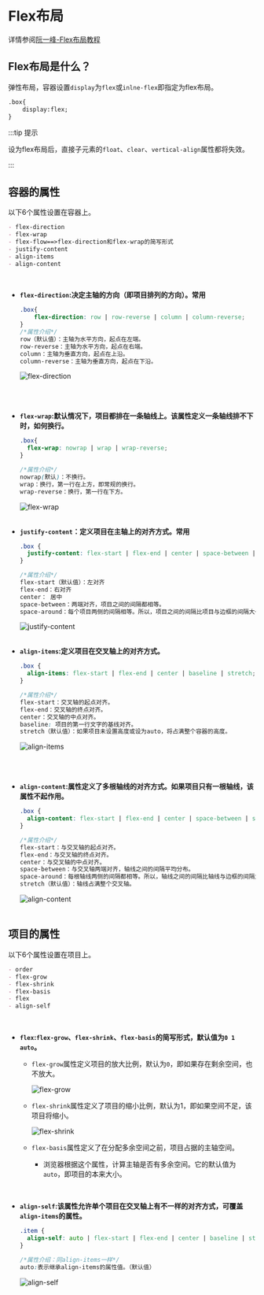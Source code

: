 # Flex布局

详情参阅[阮一峰-Flex布局教程](http://www.ruanyifeng.com/blog/2015/07/flex-grammar.html?^%$)

## Flex布局是什么？

弹性布局，容器设置`display`为`flex`或`inlne-flex`即指定为flex布局。

```html
.box{
    display:flex;
}
```

:::tip 提示

设为flex布局后，直接子元素的`float`、`clear`、`vertical-align`属性都将失效。

:::

## 容器的属性

以下6个属性设置在容器上。

```markdown
- flex-direction
- flex-wrap
- flex-flow==>flex-direction和flex-wrap的简写形式
- justify-content
- align-items
- align-content
```

<br/>

- **`flex-direction`:决定主轴的方向（即项目排列的方向）。常用**
  
  ```css
  .box{
      flex-direction: row | row-reverse | column | column-reverse;
  }
  /*属性介绍*/
  row（默认值）：主轴为水平方向，起点在左端。
  row-reverse：主轴为水平方向，起点在右端。
  column：主轴为垂直方向，起点在上沿。
  column-reverse：主轴为垂直方向，起点在下沿。
  ```
  
  ![flex-direction](../assets/img/flex-direction.jpg)    
  
  <br/> <br/>

- **`flex-wrap`:默认情况下，项目都排在一条轴线上。该属性定义一条轴线排不下时，如何换行。**
  
  ```css
  .box{
    flex-wrap: nowrap | wrap | wrap-reverse;
  }
  
  /*属性介绍*/
  nowrap(默认)：不换行。
  wrap：换行，第一行在上方，即常规的换行。
  wrap-reverse：换行，第一行在下方。
  ```
  
  ![flex-wrap](../assets/img/flex-wrap.jpg)
  <br/> <br/>

- **`justify-content`：定义项目在主轴上的对齐方式。常用**
  
  ```css
  .box {
    justify-content: flex-start | flex-end | center | space-between | space-around;
  }
  
  /*属性介绍*/
  flex-start（默认值）：左对齐
  flex-end：右对齐
  center： 居中
  space-between：两端对齐，项目之间的间隔都相等。
  space-around：每个项目两侧的间隔相等。所以，项目之间的间隔比项目与边框的间隔大一倍。
  ```
  
  ![justify-content](../assets/img/flex-justify-content.jpg)
  <br/> <br/>

- **`align-items`:定义项目在交叉轴上的对齐方式。**
  
  ```css
  .box {
    align-items: flex-start | flex-end | center | baseline | stretch;
  }
  
  /*属性介绍*/
  flex-start：交叉轴的起点对齐。
  flex-end：交叉轴的终点对齐。
  center：交叉轴的中点对齐。
  baseline: 项目的第一行文字的基线对齐。
  stretch（默认值）：如果项目未设置高度或设为auto，将占满整个容器的高度。
  ```
  
  ![align-items](../assets/img/flex-align-item.jpg)

<br/> <br/>

- **`align-content`:属性定义了多根轴线的对齐方式。如果项目只有一根轴线，该属性不起作用。**
  
  ```css
  .box {
    align-content: flex-start | flex-end | center | space-between | space-around | stretch;
  }
  
  /*属性介绍*/
  flex-start：与交叉轴的起点对齐。
  flex-end：与交叉轴的终点对齐。
  center：与交叉轴的中点对齐。
  space-between：与交叉轴两端对齐，轴线之间的间隔平均分布。
  space-around：每根轴线两侧的间隔都相等。所以，轴线之间的间隔比轴线与边框的间隔大一倍。
  stretch（默认值）：轴线占满整个交叉轴。
  ```
  
  ![align-content](../assets/img/flex-align-content.jpg)
  <br/> <br/>

## 项目的属性

以下6个属性设置在项目上。

```markdown
- order
- flex-grow
- flex-shrink
- flex-basis
- flex
- align-self
```

<br/>

- **`flex`:`flex-grow`、`flex-shrink`、`flex-basis`的简写形式，默认值为`0 1 auto`。**
  
  - `flex-grow`属性定义项目的放大比例，默认为`0`，即如果存在剩余空间，也不放大。
    
    ![flex-grow](../assets/img/flex-grow.jpg)
  
  - `flex-shrink`属性定义了项目的缩小比例，默认为1，即如果空间不足，该项目将缩小。
    
    ![flex-shrink](../assets/img/flex-shrink.jpg)
  
  - `flex-basis`属性定义了在分配多余空间之前，项目占据的主轴空间。
    
    - 浏览器根据这个属性，计算主轴是否有多余空间。它的默认值为`auto`，即项目的本来大小。

<br/>

- **`align-self`:该属性允许单个项目在交叉轴上有不一样的对齐方式，可覆盖`align-items`的属性。**
  
  ```css
  .item {
    align-self: auto | flex-start | flex-end | center | baseline | stretch;
  }
  
  /*属性介绍：同align-items一样*/
  auto:表示继承align-items的属性值。（默认值）
  ```
  
  ![align-self](../assets/img/flex-align-self.jpg)
